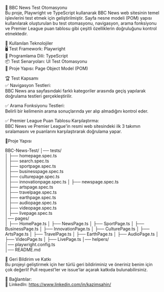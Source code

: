📰 BBC News Test Otomasyonu<br/>
Bu proje, Playwright ve TypeScript kullanarak BBC News web sitesinin temel işlevlerini test etmek için geliştirilmiştir. Sayfa nesne modeli (POM) yapısı kullanılarak oluşturulan bu test otomasyonu, navigasyon, arama fonksiyonu ve Premier League puan tablosu gibi çeşitli özelliklerin doğruluğunu kontrol etmektedir.

📌 Kullanılan Teknolojiler<br/>
🖥️ Test Framework: Playwright<br/>
📝 Programlama Dili: TypeScript<br/>
📦 Test Senaryoları: UI Test Otomasyonu<br/>
🔧 Proje Yapısı: Page Object Model (POM)<br/>

🏆 Test Kapsamı<br/>
✅ Navigasyon Testleri:<br/>
BBC News ana sayfasındaki farklı kategoriler arasında geçiş yapılarak doğrulama testleri gerçekleştirilir.<br/>

✅ Arama Fonksiyonu Testleri:<br/>
Belirli bir kelimenin arama sonuçlarında yer alıp almadığını kontrol eder.<br/>

✅ Premier League Puan Tablosu Karşılaştırma:<br/>
BBC News ve Premier League'in resmi web sitesindeki ilk 3 takımın sıralamasını ve puanlarını karşılaştırarak doğrulama yapar.<br/>

📂Proje Yapısı<br/>

BBC-News-Test/
│── tests/                    
│   ├── homepage.spec.ts       
│   ├── search.spec.ts         
│   ├── sportpage.spec.ts      
│   ├── businesspage.spec.ts   
│   ├── culturepage.spec.ts    
│   ├── innovationpage.spec.ts 
│   ├── newspage.spec.ts       
│   ├── artspage.spec.ts       
│   ├── travelpage.spec.ts     
│   ├── earthpage.spec.ts      
│   ├── audiopage.spec.ts      
│   ├── videopage.spec.ts      
│   ├── livepage.spec.ts       
│── pages/                     
│   ├── HomePage.ts
│   ├── NewsPage.ts
│   ├── SportPage.ts
│   ├── BusinessPage.ts
│   ├── InnovationPage.ts
│   ├── CulturePage.ts
│   ├── ArtsPage.ts
│   ├── TravelPage.ts
│   ├── EarthPage.ts
│   ├── AudioPage.ts
│   ├── VideoPage.ts
│   ├── LivePage.ts
│── helpers/                    
│── playwright.config.ts        
│── README.md                   

🧐 Geri Bildirim ve Katkı<br/>
Bu projeyi geliştirmek için her türlü geri bildiriminiz ve öneriniz benim için çok değerli! Pull request’ler ve issue'lar açarak katkıda bulunabilirsiniz.<br/>

📌 Bağlantılar:<br/>
🔗 LinkedIn: https://www.linkedin.com/in/kazimsahin/<br/>
